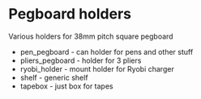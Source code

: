 # Pegboard holders
Various holders for 38mm pitch square pegboard

- pen_pegboard - can holder for pens and other stuff
- pliers_pegboard - holder for 3 pliers
- ryobi_holder - mount holder for Ryobi charger
- shelf - generic shelf
- tapebox - just box for tapes
